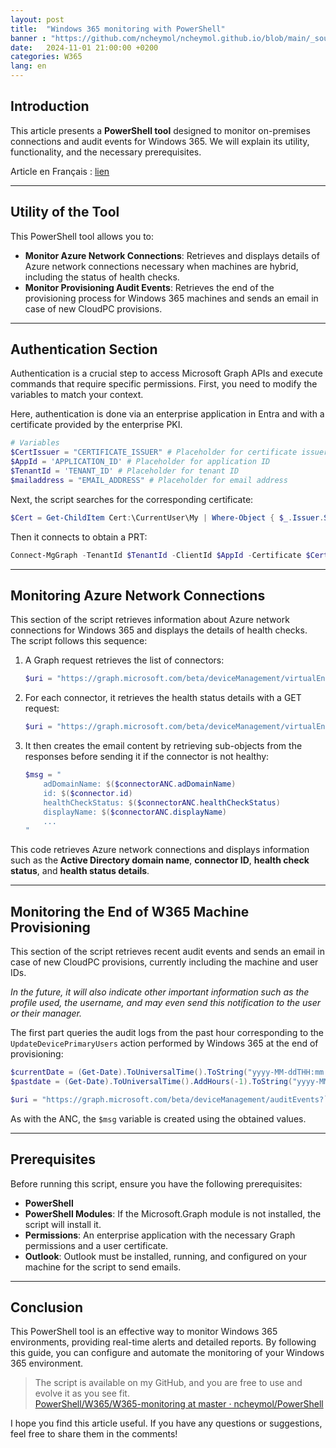 ```yaml
---
layout: post
title:  "Windows 365 monitoring with PowerShell"
banner : "https://github.com/ncheymol/ncheymol.github.io/blob/main/_sources/w365-monitoring/1.jpg?raw=true"
date:   2024-11-01 21:00:00 +0200
categories: W365
lang: en
---
```



## Introduction
This article presents a **PowerShell tool** designed to monitor on-premises connections and audit events for Windows 365. We will explain its utility, functionality, and the necessary prerequisites.

Article en Français : [lien](https://ncheymol.github.io/w365/2024/11/01/Surveillance-de-Windows-365-avec-PowerShell.html)

---

## Utility of the Tool

This PowerShell tool allows you to:

- **Monitor Azure Network Connections**: Retrieves and displays details of Azure network connections necessary when machines are hybrid, including the status of health checks.
- **Monitor Provisioning Audit Events**: Retrieves the end of the provisioning process for Windows 365 machines and sends an email in case of new CloudPC provisions.

---

## Authentication Section

Authentication is a crucial step to access Microsoft Graph APIs and execute commands that require specific permissions. First, you need to modify the variables to match your context.

Here, authentication is done via an enterprise application in Entra and with a certificate provided by the enterprise PKI.

```powershell
# Variables
$CertIssuer = "CERTIFICATE_ISSUER" # Placeholder for certificate issuer
$AppId = 'APPLICATION_ID' # Placeholder for application ID
$TenantId = 'TENANT_ID' # Placeholder for tenant ID
$mailaddress = "EMAIL_ADDRESS" # Placeholder for email address
```

Next, the script searches for the corresponding certificate:

```powershell
$Cert = Get-ChildItem Cert:\CurrentUser\My | Where-Object { $_.Issuer.StartsWith("$($CertIssuer)") }
```

Then it connects to obtain a PRT:

```powershell
Connect-MgGraph -TenantId $TenantId -ClientId $AppId -Certificate $Cert
```

---

## Monitoring Azure Network Connections

This section of the script retrieves information about Azure network connections for Windows 365 and displays the details of health checks. The script follows this sequence:

1. A Graph request retrieves the list of connectors:

    ```powershell
    $uri = "https://graph.microsoft.com/beta/deviceManagement/virtualEndpoint/onPremisesConnections"
    ```

2. For each connector, it retrieves the health status details with a GET request:

    ```powershell
    $uri = "https://graph.microsoft.com/beta/deviceManagement/virtualEndpoint/onPremisesConnections/$($connectorANC.id)?select=healthCheckStatusDetails"
    ```

3. It then creates the email content by retrieving sub-objects from the responses before sending it if the connector is not healthy:

    ```powershell
    $msg = "
        adDomainName: $($connectorANC.adDomainName)
        id: $($connector.id)
        healthCheckStatus: $($connectorANC.healthCheckStatus)
        displayName: $($connectorANC.displayName)
        ...
    "
    ```

This code retrieves Azure network connections and displays information such as the **Active Directory domain name**, **connector ID**, **health check status**, and **health status details**.

---

## Monitoring the End of W365 Machine Provisioning

This section of the script retrieves recent audit events and sends an email in case of new CloudPC provisions, currently including the machine and user IDs.

*In the future, it will also indicate other important information such as the profile used, the username, and may even send this notification to the user or their manager.*

The first part queries the audit logs from the past hour corresponding to the `UpdateDevicePrimaryUsers` action performed by Windows 365 at the end of provisioning:

```powershell
$currentDate = (Get-Date).ToUniversalTime().ToString("yyyy-MM-ddTHH:mm:ss.fffZ")
$pastdate = (Get-Date).ToUniversalTime().AddHours(-1).ToString("yyyy-MM-ddTHH:mm:ss.000Z")

$uri = "https://graph.microsoft.com/beta/deviceManagement/auditEvents?`$filter=activityType eq 'UpdateDevicePrimaryUsers ManagedDevice' and activityDateTime gt $pastdate and activityDateTime le $currentdate&`$orderby=activityDateTime desc"
```

As with the ANC, the `$msg` variable is created using the obtained values.

---

## Prerequisites

Before running this script, ensure you have the following prerequisites:

- **PowerShell**
- **PowerShell Modules**: If the Microsoft.Graph module is not installed, the script will install it.
- **Permissions**: An enterprise application with the necessary Graph permissions and a user certificate.
- **Outlook**: Outlook must be installed, running, and configured on your machine for the script to send emails.

---

## Conclusion

This PowerShell tool is an effective way to monitor Windows 365 environments, providing real-time alerts and detailed reports. By following this guide, you can configure and automate the monitoring of your Windows 365 environment.

> The script is available on my GitHub, and you are free to use and evolve it as you see fit.  
> [PowerShell/W365/W365-monitoring at master · ncheymol/PowerShell](https://github.com/ncheymol/PowerShell/tree/master/W365/W365-monitoring)

I hope you find this article useful. If you have any questions or suggestions, feel free to share them in the comments!